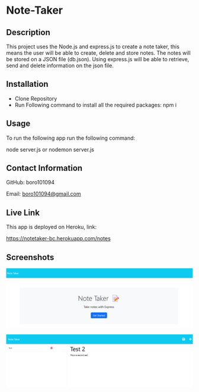 # Note-Taker
## Description
This project uses the Node.js and express.js to create a note taker, this means the user will be able to create, delete and store notes.
The notes will be stored on a JSON file (db.json). Using express.js will be able to retrieve, send and delete information on the json file.


## Installation

- Clone Repository
- Run Following command to install all the required packages: npm i

## Usage
To run the following app run the following command:

node server.js or nodemon server.js


## Contact Information

GitHub: boro101094

Email: boro101094@gmail.com

## Live Link
This app is deployed on Heroku, link:

https://notetaker-bc.herokuapp.com/notes 


## Screenshots

![](./images/Landing%20Page.png)

![](./images/note%20creator.png)
